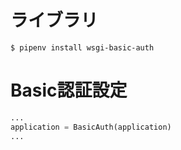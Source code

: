 # ライブラリ

```
$ pipenv install wsgi-basic-auth
```

# Basic認証設定

```wsgi.py
...
application = BasicAuth(application)
...
```
